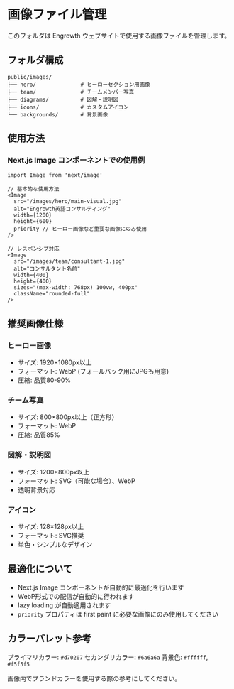 # 画像ファイル管理

このフォルダは Engrowth ウェブサイトで使用する画像ファイルを管理します。

## フォルダ構成

```
public/images/
├── hero/              # ヒーローセクション用画像
├── team/              # チームメンバー写真
├── diagrams/          # 図解・説明図
├── icons/             # カスタムアイコン
└── backgrounds/       # 背景画像
```

## 使用方法

### Next.js Image コンポーネントでの使用例

```tsx
import Image from 'next/image'

// 基本的な使用方法
<Image
  src="/images/hero/main-visual.jpg"
  alt="Engrowth英語コンサルティング"
  width={1200}
  height={600}
  priority // ヒーロー画像など重要な画像にのみ使用
/>

// レスポンシブ対応
<Image
  src="/images/team/consultant-1.jpg"
  alt="コンサルタント名前"
  width={400}
  height={400}
  sizes="(max-width: 768px) 100vw, 400px"
  className="rounded-full"
/>
```

## 推奨画像仕様

### ヒーロー画像

- サイズ: 1920×1080px以上
- フォーマット: WebP (フォールバック用にJPGも用意)
- 圧縮: 品質80-90%

### チーム写真

- サイズ: 800×800px以上（正方形）
- フォーマット: WebP
- 圧縮: 品質85%

### 図解・説明図

- サイズ: 1200×800px以上
- フォーマット: SVG（可能な場合）、WebP
- 透明背景対応

### アイコン

- サイズ: 128×128px以上
- フォーマット: SVG推奨
- 単色・シンプルなデザイン

## 最適化について

- Next.js Image コンポーネントが自動的に最適化を行います
- WebP形式での配信が自動的に行われます
- lazy loading が自動適用されます
- `priority` プロパティは first paint に必要な画像にのみ使用してください

## カラーパレット参考

プライマリカラー: `#d70207`
セカンダリカラー: `#6a6a6a`
背景色: `#ffffff`, `#f5f5f5`

画像内でブランドカラーを使用する際の参考にしてください。
